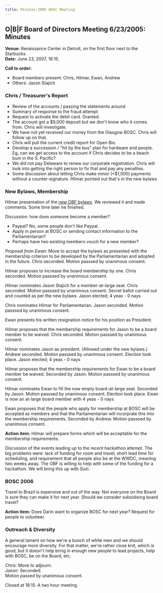 ```yaml
---
title: Minutes:2005 BOSC Meeting
---
```


O|B|F Board of Directors Meeting 6/23/2005: Minutes
---------------------------------------------------

**Venue:** Renaissance Center in Detroit, on the first floor next to the
Starbucks.  
**Date:** June 23, 2007, 16:15.

**Call to order:**

-   Board members present: Chris, Hilmar, Ewan, Andrew
-   Others: Jason Stajich

### Chris / Treasurer's Report

-   Review of the accounts / passing the statements around
-   Summary of response to the fraud attempt
-   Request to activate the debit card. Granted.
-   The account got a $9,000 deposit but we don't know who it
    comes from. Chris will investigate.
-   We have not yet received our money from the Glasgow BOSC. Chris will
    follow up on that.
-   Chris will pull the current credit report for Open Bio.
-   Develop a succession / "hit by the bus" plan for hardware
    and people. Eg, can we get access to the account if Chris decides to
    be a beach bum in the S. Pacific?
-   We did not pay Delaware to renew our corporate registration. Chris
    will look into getting the right person to fix that and pay
    any penalties.
-   Some discussion about letting Chris make minor (&lt;$1,000) payments
    without a counter-signature. Hilmar pointed out that's in the new
    bylaws

### New Bylaws, Membership

Hilmar presentation of the [new OBF
bylaws](http://news.open-bio.org/archives/uploads/OBF-Election-Bylaws-1.pdf).
We reviewed it and made comments. Some time later he finished.

Discussion: how does someone become a member?

-   Paypal? No, some people don't like Paypal.
-   Apply in person at BOSC or sending contact information to the
    Parliamentarian?
-   Perhaps have two existing members vouch for a new member?

  
*Proposal from Ewan:* Move to accept the bylaws as presented with the
membership criterion to be developed by the Parliamentarian and adopted
in the future. Chris seconded. Motion passsed by unanimous consent.

Hilmar proposes to increase the board membership by one. Chris seconded.
Motion passsed by unanimous consent.

Hilmar nominiates Jason Stajich for a member-at-large seat. Chris
seconded. Motion passsed by unanimous consent. Secret ballot carried out
and counted as per the new bylaws. Jason elected; 4 yeas - 0 nays

Chris nominates Hilmar for Parliamentarian. Jason seconded. Motion
passsed by unanimous consent.

Ewan presents his written resignation notice for his position as
President.

Hilmar proposes that the membership requirements for Jason to be a board
member to be waived. Chris seconded. Motion passsed by unanimous
consent.

Hilmar nominates Jason as president. (Allowed under the new bylaws.)
Andrew seconded. Motion passsed by unanimous consent. Election took
place. Jason elected; 4 yeas - 0 nays

Hilmar proposes that the membership requirements for Ewan to be a board
member be waived. Seconded by Jason. Motion passsed by unanimous
consent.

Hilmar nominates Ewan to fill the now empty board-at-large seat.
Seconded by Jason. Motion passsed by unanimous consent. Election took
place. Ewan is now an at-large board member with 4 yeas - 0 nays

Ewan proposes that the people who apply for membership at BOSC will be
accepted as members and that the Parliamentarian will incorprate this
into the membership requirements. Seconded by Andrew. Motion passsed by
unanimous consent.

**Action item:** Hilmar will prepare forms which will be acceptable for
the membership requirements.

Discussion of the events leading up to the recent hackathon attempt. The
big problems were: lack of funding for room and travel, short lead time
for scheduling, and requirement that all people also be at the WWDC,
meaning two weeks away. The OBF is willing to help with some of the
funding for a hackathon. We will bring this up with Suzi.

### BOSC 2006

Travel to Brazil is expensive and out of the way. Not everyone on the
Board is sure they can make it for next year. Should we consider
subsidising board travel?

**Action item:** Does Darin want to organize BOSC for next year? Request
for people to volunteer.

### Outreach & Diversity

A general lament on how we're a bunch of white men and we should
encourage more diversity. For that matter, we're rather close knit,
which is good, but it doesn't help bring in enough new people to lead
projects, help with BOSC, be on the Board, etc.

  
*Chris:* Move to adjourn.  
*Jason:* Seconded.  
Motion passed by unanimous consent.

Closed at 18:15. A two hour meeting.
